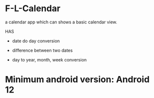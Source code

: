 # F-L-Calendar

a calendar app  which can shows a basic calendar view.

HAS

* date do day conversion

* difference between two dates 

* day to year, month, week conversion

# Minimum android version: Android 12
